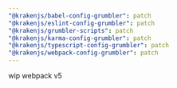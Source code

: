 ```yaml
---
"@krakenjs/babel-config-grumbler": patch
"@krakenjs/eslint-config-grumbler": patch
"@krakenjs/grumbler-scripts": patch
"@krakenjs/karma-config-grumbler": patch
"@krakenjs/typescript-config-grumbler": patch
"@krakenjs/webpack-config-grumbler": patch
---
```


wip webpack v5
